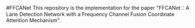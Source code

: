 #FFCANet
This repository is the implementation for the paper "FFCANet：A Lane Detection Network with a Frequency Channel Fusion Coordinate Attention Mechanism".
